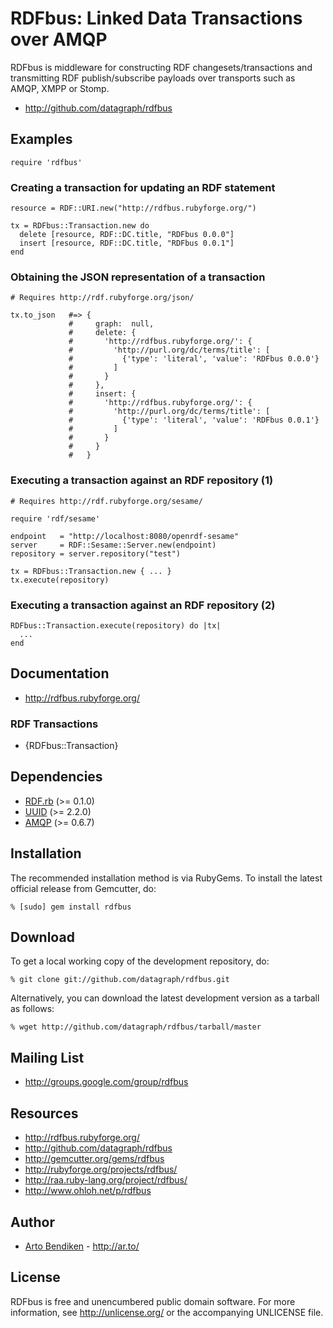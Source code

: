 RDFbus: Linked Data Transactions over AMQP
==========================================

RDFbus is middleware for constructing RDF changesets/transactions and
transmitting RDF publish/subscribe payloads over transports such as AMQP,
XMPP or Stomp.

* <http://github.com/datagraph/rdfbus>

Examples
--------

    require 'rdfbus'

### Creating a transaction for updating an RDF statement

    resource = RDF::URI.new("http://rdfbus.rubyforge.org/")

    tx = RDFbus::Transaction.new do
      delete [resource, RDF::DC.title, "RDFbus 0.0.0"]
      insert [resource, RDF::DC.title, "RDFbus 0.0.1"]
    end

### Obtaining the JSON representation of a transaction

    # Requires http://rdf.rubyforge.org/json/

    tx.to_json   #=> {
                 #     graph:  null,
                 #     delete: {
                 #       'http://rdfbus.rubyforge.org/': {
                 #         'http://purl.org/dc/terms/title': [
                 #           {'type': 'literal', 'value': 'RDFbus 0.0.0'}
                 #         ]
                 #       }
                 #     },
                 #     insert: {
                 #       'http://rdfbus.rubyforge.org/': {
                 #         'http://purl.org/dc/terms/title': [
                 #           {'type': 'literal', 'value': 'RDFbus 0.0.1'}
                 #         ]
                 #       }
                 #     }
                 #   }

### Executing a transaction against an RDF repository (1)

    # Requires http://rdf.rubyforge.org/sesame/

    require 'rdf/sesame'

    endpoint   = "http://localhost:8080/openrdf-sesame"
    server     = RDF::Sesame::Server.new(endpoint)
    repository = server.repository("test")

    tx = RDFbus::Transaction.new { ... }
    tx.execute(repository)

### Executing a transaction against an RDF repository (2)

    RDFbus::Transaction.execute(repository) do |tx|
      ...
    end

Documentation
-------------

* <http://rdfbus.rubyforge.org/>

### RDF Transactions

* {RDFbus::Transaction}

Dependencies
------------

* [RDF.rb](http://gemcutter.org/gems/rdf) (>= 0.1.0)
* [UUID](http://gemcutter.org/gems/uuid) (>= 2.2.0)
* [AMQP](http://gemcutter.org/gems/amqp) (>= 0.6.7)

Installation
------------

The recommended installation method is via RubyGems. To install the latest
official release from Gemcutter, do:

    % [sudo] gem install rdfbus

Download
--------

To get a local working copy of the development repository, do:

    % git clone git://github.com/datagraph/rdfbus.git

Alternatively, you can download the latest development version as a tarball
as follows:

    % wget http://github.com/datagraph/rdfbus/tarball/master

Mailing List
------------

* <http://groups.google.com/group/rdfbus>

Resources
---------

* <http://rdfbus.rubyforge.org/>
* <http://github.com/datagraph/rdfbus>
* <http://gemcutter.org/gems/rdfbus>
* <http://rubyforge.org/projects/rdfbus/>
* <http://raa.ruby-lang.org/project/rdfbus/>
* <http://www.ohloh.net/p/rdfbus>

Author
------

* [Arto Bendiken](mailto:arto.bendiken@gmail.com) - <http://ar.to/>

License
-------

RDFbus is free and unencumbered public domain software. For more
information, see <http://unlicense.org/> or the accompanying UNLICENSE file.
